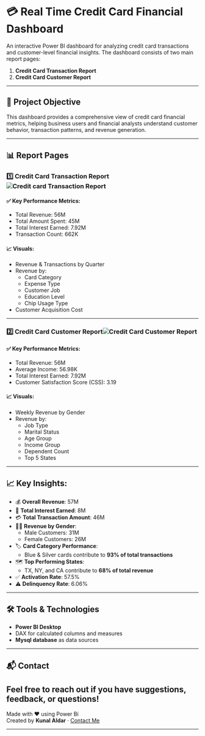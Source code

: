 # 💳 Real Time Credit Card Financial Dashboard

An interactive Power BI dashboard for analyzing credit card transactions and customer-level financial insights. The dashboard consists of two main report pages:

1. **Credit Card Transaction Report**
2. **Credit Card Customer Report**

---

## 📌 Project Objective

This dashboard provides a comprehensive view of credit card financial metrics, helping business users and financial analysts understand customer behavior, transaction patterns, and revenue generation.

---

## 📊 Report Pages

### 1️⃣ Credit Card Transaction Report ![Credit card Transaction Report](https://github.com/user-attachments/assets/68934d85-e94e-44e6-a872-a8186780587f)


#### ✅ Key Performance Metrics:
- Total Revenue: 56M
- Total Amount Spent: 45M
- Total Interest Earned: 7.92M
- Transaction Count: 662K

#### 📈 Visuals:
- Revenue & Transactions by Quarter
- Revenue by:
  - Card Category
  - Expense Type
  - Customer Job
  - Education Level
  - Chip Usage Type
- Customer Acquisition Cost
---

### 2️⃣ Credit Card Customer Report![Credit Card Customer Report](https://github.com/user-attachments/assets/548b801d-128e-444b-9b66-6da901e1f4d5)


#### ✅ Key Performance Metrics:
- Total Revenue: 56M
- Average Income: 56.98K
- Total Interest Earned: 7.92M
- Customer Satisfaction Score (CSS): 3.19

#### 📈 Visuals:
- Weekly Revenue by Gender
- Revenue by:
  - Job Type
  - Marital Status
  - Age Group
  - Income Group
  - Dependent Count
  - Top 5 States
---

## 📈 Key Insights:

- 💰 **Overall Revenue**: 57M  
- 🏦 **Total Interest Earned**: 8M  
- 💳 **Total Transaction Amount**: 46M  
- 👨‍💼 **Revenue by Gender**:  
  - Male Customers: 31M  
  - Female Customers: 26M  
- 🏷️ **Card Category Performance**:  
  - Blue & Silver cards contribute to **93% of total transactions**  
- 🗺️ **Top Performing States**:  
  - TX, NY, and CA contribute to **68% of total revenue**  
- ✅ **Activation Rate**: 57.5%  
- ⚠️ **Delinquency Rate**: 6.06%  

---

## 🛠️ Tools & Technologies

- **Power BI Desktop**
- DAX for calculated columns and measures
- **Mysql database** as data sources


---

## 📬 Contact

Feel free to reach out if you have suggestions, feedback, or questions!
------------

Made with ❤️ using Power Bi  
Created by **Kunal Aldar** · [Contact Me](www.linkedin.com/in/kunal-aldar-567a25157)

---

